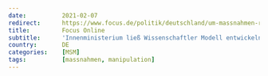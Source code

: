 ```yaml
---
date:          2021-02-07
redirect:      https://www.focus.de/politik/deutschland/um-massnahmen-repressiver-natur-zu-planen-innenministerium-liess-wissenschaftler-modell-entwickeln-um-corona-massnahmen-zu-rechtfertigen_id_12953818.html
title:         Focus Online
subtitle:      'Innenministerium ließ Wissenschaftler Modell entwickeln, um Corona-Maßnahmen zu rechtfertigen'
country:       DE
categories:    [MSM]
tags:          [massnahmen, manipulation]
---
```

